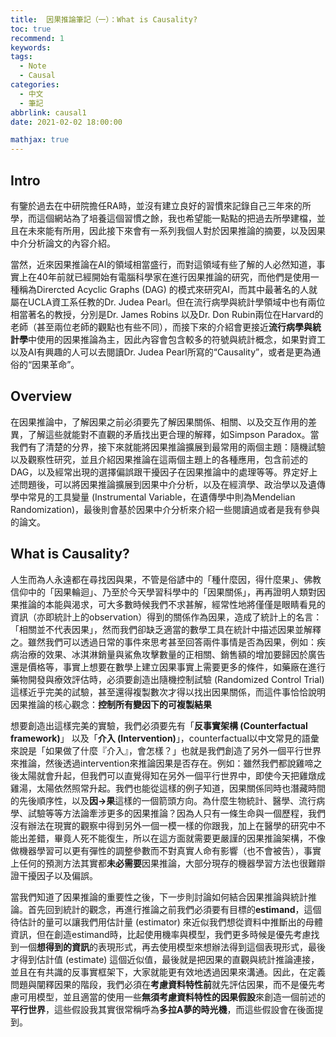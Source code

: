 ```yaml
---
title:  因果推論筆記（一）：What is Causality?
toc: true
recommend: 1
keywords: 
tags: 
  - Note
  - Causal
categories:
  - 中文
  - 筆記
abbrlink: causal1
date: 2021-02-02 18:00:00

mathjax: true
---
```

## Intro
 
 有鑒於過去在中研院擔任RA時，並沒有建立良好的習慣來記錄自己三年來的所學，而這個網站為了培養這個習慣之餘，我也希望能一點點的把過去所學建檔，並且在未來能有所用，因此接下來會有一系列我個人對於因果推論的摘要，以及因果中介分析論文的內容介紹。

當然，近來因果推論在AI的領域相當盛行，而對這領域有些了解的人必然知道，事實上在40年前就已經開始有電腦科學家在進行因果推論的研究，而他們是使用一種稱為Dirercted Acyclic Graphs (DAG) 的模式來研究AI，而其中最著名的人就屬在UCLA資工系任教的Dr. Judea Pearl。但在流行病學與統計學領域中也有兩位相當著名的教授，分別是Dr. James Robins 以及Dr. Don Rubin兩位在Harvard的老師（甚至兩位老師的觀點也有些不同），而接下來的介紹會更接近**流行病學與統計學**中使用的因果推論為主，因此內容會包含較多的符號與統計概念，如果對資工以及AI有興趣的人可以去閱讀Dr. Judea Pearl所寫的“Causality”，或者是更為通俗的“因果革命”。

<!-- more -->

## Overview

在因果推論中，了解因果之前必須要先了解因果關係、相關、以及交互作用的差異，了解這些就能對不直觀的矛盾找出更合理的解釋，如Simpson Paradox。當我們有了清楚的分界，接下來就能將因果推論擴展到最常用的兩個主題：隨機試驗以及觀察性研究，並且介紹因果推論在這兩個主題上的各種應用，包含前述的DAG，以及經常出現的選擇偏誤跟干擾因子在因果推論中的處理等等。界定好上述問題後，可以將因果推論擴展到因果中介分析，以及在經濟學、政治學以及遺傳學中常見的工具變量 (Instrumental Variable，在遺傳學中則為Mendelian Randomization)，最後則會基於因果中介分析來介紹一些閱讀過或者是我有參與的論文。


## What is Causality?

人生而為人永遠都在尋找因與果，不管是俗諺中的「種什麼因，得什麼果」、佛教信仰中的「因果輪迴」、乃至於今天學習科學中的「因果關係」，再再證明人類對因果推論的本能與渴求，可大多數時候我們不求甚解，經常性地將僅僅是眼睛看見的資訊（亦即統計上的observation）得到的關係作為因果，造成了統計上的名言：「相關並不代表因果」，然而我們卻缺乏適當的數學工具在統計中描述因果並解釋之。雖然我們可以透過日常的事件來思考甚至回答兩件事情是否為因果，例如：疾病治療的效果、冰淇淋銷量與鯊魚攻擊數量的正相關、銷售額的增加要歸因於廣告還是價格等，事實上想要在數學上建立因果事實上需要更多的條件，如藥廠在進行藥物開發與療效評估時，必須要創造出隨機控制試驗 (Randomized Control Trial) 這樣近乎完美的試驗，甚至還得複製數次才得以找出因果關係，而這件事恰恰說明因果推論的核心觀念：**控制所有變因下的可複製結果**

想要創造出這樣完美的實驗，我們必須要先有「**反事實架構 (Counterfactual framework)**」 以及「**介入 (Intervention)**」，counterfactual以中文常見的語彙來說是「如果做了什麼『介入』，會怎樣？」也就是我們創造了另外一個平行世界來推論，然後透過intervention來推論因果是否存在。例如：雖然我們都說雞啼之後太陽就會升起，但我們可以直覺得知在另外一個平行世界中，即使今天把雞燉成雞湯，太陽依然照常升起。我們也能從這樣的例子知道，因果關係同時也潛藏時間的先後順序性，以及**因->果**這樣的一個箭頭方向。為什麼生物統計、醫學、流行病學、試驗等等方法論牽涉更多的因果推論？因為人只有一條生命與一個歷程，我們沒有辦法在現實的觀察中得到另外一個一模一樣的你跟我，加上在醫學的研究中不能出差錯，畢竟人死不能復生，所以在這方面就需要更嚴謹的因果推論架構，不像做機器學習可以更有彈性的調整參數而不對真實人命有影響（也不會被告），事實上任何的預測方法其實都**未必需要**因果推論，大部分現存的機器學習方法也很難辯證干擾因子以及偏誤。

當我們知道了因果推論的重要性之後，下一步則討論如何結合因果推論與統計推論。首先回到統計的觀念，再進行推論之前我們必須要有目標的**estimand**，這個待估計的量可以讓我們用估計量 (estimator) 來近似我們想從資料中推斷出的母體資訊，但在創造estimand時，比起使用機率與模型，我們更多時候是優先考慮找到一個**想得到的資訊**的表現形式，再去使用模型來想辦法得到這個表現形式，最後才得到估計值 (estimate) 這個近似值，最後就是把因果的直觀與統計推論連接，並且在有共識的反事實框架下，大家就能更有效地透過因果來溝通。因此，在定義問題與闡釋因果的階段，我們必須在**考慮資料特性前**就先評估因果，而不是優先考慮可用模型，並且適當的使用一些**無須考慮資料特性的因果假設**來創造一個前述的**平行世界**，這些假設我其實很常稱呼為**多拉A夢的時光機**，而這些假設會在後面提到。


